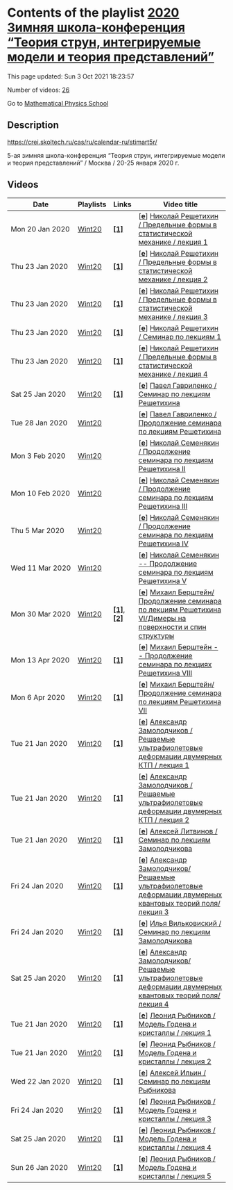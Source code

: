 # Contents of the playlist [2020 Зимняя школа-конференция “Теория струн, интегрируемые модели и теория представлений”](https://www.youtube.com/playlist?list=PLLGkFbxve673Bx5y3iiJEunDe_6ZHxUk2)

This page updated: Sun 3 Oct 2021 18:23:57

Number of videos: [26](#videos)

Go to [Mathematical Physics School](../README.md)

## Description

<https://crei.skoltech.ru/cas/ru/calendar-ru/stimart5r/>

5-ая зимняя школа-конференция “Теория струн, интегрируемые модели и теория представлений” / Москва / 20-25 января 2020 г.

## Videos

|Date|Playlists|Links|Video title|
|---|---|---|---|
| Mon&nbsp;20&nbsp;Jan&nbsp;2020 | [Wint20](../playlists/Wint20 "2020 Зимняя школа-конференция “Теория струн, интегрируемые модели и теория представлений”") | [**[1]**](https://crei.skoltech.ru/cas/ru/calendar-ru/stimart5r/) | [[**e**](https://studio.youtube.com/video/eJS7poq41Hs/edit "Edit")] [Николай Решетихин / Предельные формы в статистической механике / лекция 1](https://www.youtube.com/watch?v=eJS7poq41Hs&list=PLLGkFbxve673Bx5y3iiJEunDe_6ZHxUk2 "5-ая зимняя школа-конференция “Теория струн, интегрируемые модели и теория представлений” / Москва / 20-25 января 2020 г.&#013;&#013;https://crei.skoltech.ru/cas/ru/calendar-ru/stimart5r/") |
| Thu&nbsp;23&nbsp;Jan&nbsp;2020 | [Wint20](../playlists/Wint20 "2020 Зимняя школа-конференция “Теория струн, интегрируемые модели и теория представлений”") | [**[1]**](https://crei.skoltech.ru/cas/ru/calendar-ru/stimart5r/) | [[**e**](https://studio.youtube.com/video/IYK1zyXGs2E/edit "Edit")] [Николай Решетихин / Предельные формы в статистической механике / лекция 2](https://www.youtube.com/watch?v=IYK1zyXGs2E&list=PLLGkFbxve673Bx5y3iiJEunDe_6ZHxUk2 "5-ая зимняя школа-конференция “Теория струн, интегрируемые модели и теория представлений” / Москва / 20-25 января 2020 г.&#013;&#013;https://crei.skoltech.ru/cas/ru/calendar-ru/stimart5r/") |
| Thu&nbsp;23&nbsp;Jan&nbsp;2020 | [Wint20](../playlists/Wint20 "2020 Зимняя школа-конференция “Теория струн, интегрируемые модели и теория представлений”") | [**[1]**](https://crei.skoltech.ru/cas/ru/calendar-ru/stimart5r/) | [[**e**](https://studio.youtube.com/video/uBOgosUJaRs/edit "Edit")] [Николай Решетихин / Предельные формы в статистической механике / лекция 3](https://www.youtube.com/watch?v=uBOgosUJaRs&list=PLLGkFbxve673Bx5y3iiJEunDe_6ZHxUk2 "5-ая зимняя школа-конференция “Теория струн, интегрируемые модели и теория представлений” / Москва / 20-25 января 2020 г.&#013;&#013;https://crei.skoltech.ru/cas/ru/calendar-ru/stimart5r/") |
| Thu&nbsp;23&nbsp;Jan&nbsp;2020 | [Wint20](../playlists/Wint20 "2020 Зимняя школа-конференция “Теория струн, интегрируемые модели и теория представлений”") | [**[1]**](https://crei.skoltech.ru/cas/ru/calendar-ru/stimart5r/) | [[**e**](https://studio.youtube.com/video/Q6PLNSCzNkE/edit "Edit")] [Николай Решетихин / Семинар по лекциям 1](https://www.youtube.com/watch?v=Q6PLNSCzNkE&list=PLLGkFbxve673Bx5y3iiJEunDe_6ZHxUk2 "5-ая зимняя школа-конференция “Теория струн, интегрируемые модели и теория представлений” / Москва / 20-25 января 2020 г.&#013;&#013;https://crei.skoltech.ru/cas/ru/calendar-ru/stimart5r/") |
| Thu&nbsp;23&nbsp;Jan&nbsp;2020 | [Wint20](../playlists/Wint20 "2020 Зимняя школа-конференция “Теория струн, интегрируемые модели и теория представлений”") | [**[1]**](https://crei.skoltech.ru/cas/ru/calendar-ru/stimart5r/) | [[**e**](https://studio.youtube.com/video/44o8YmIYGdw/edit "Edit")] [Николай Решетихин / Предельные формы в статистической механике / лекция 4](https://www.youtube.com/watch?v=44o8YmIYGdw&list=PLLGkFbxve673Bx5y3iiJEunDe_6ZHxUk2 "5-ая зимняя школа-конференция “Теория струн, интегрируемые модели и теория представлений” / Москва / 20-25 января 2020 г.&#013;&#013;https://crei.skoltech.ru/cas/ru/calendar-ru/stimart5r/") |
| Sat&nbsp;25&nbsp;Jan&nbsp;2020 | [Wint20](../playlists/Wint20 "2020 Зимняя школа-конференция “Теория струн, интегрируемые модели и теория представлений”") | [**[1]**](https://crei.skoltech.ru/cas/ru/calendar-ru/stimart5r/) | [[**e**](https://studio.youtube.com/video/3x2gTXD7isU/edit "Edit")] [Павел Гавриленко / Семинар по лекциям Решетихина](https://www.youtube.com/watch?v=3x2gTXD7isU&list=PLLGkFbxve673Bx5y3iiJEunDe_6ZHxUk2 "5-ая зимняя школа-конференция “Теория струн, интегрируемые модели и теория представлений” / Москва / 20-25 января 2020 г.&#013;&#013;https://crei.skoltech.ru/cas/ru/calendar-ru/stimart5r/") |
| Tue&nbsp;28&nbsp;Jan&nbsp;2020 | [Wint20](../playlists/Wint20 "2020 Зимняя школа-конференция “Теория струн, интегрируемые модели и теория представлений”") |  | [[**e**](https://studio.youtube.com/video/gIPKOlqsnD0/edit "Edit")] [Павел Гавриленко / Продолжение семинара по лекциям Решетихина](https://www.youtube.com/watch?v=gIPKOlqsnD0&list=PLLGkFbxve673Bx5y3iiJEunDe_6ZHxUk2) |
| Mon&nbsp;3&nbsp;Feb&nbsp;2020 | [Wint20](../playlists/Wint20 "2020 Зимняя школа-конференция “Теория струн, интегрируемые модели и теория представлений”") |  | [[**e**](https://studio.youtube.com/video/juXhmrmcyhk/edit "Edit")] [Николай Семенякин / Продолжение семинара по лекциям Решетихина II](https://www.youtube.com/watch?v=juXhmrmcyhk&list=PLLGkFbxve673Bx5y3iiJEunDe_6ZHxUk2) |
| Mon&nbsp;10&nbsp;Feb&nbsp;2020 | [Wint20](../playlists/Wint20 "2020 Зимняя школа-конференция “Теория струн, интегрируемые модели и теория представлений”") |  | [[**e**](https://studio.youtube.com/video/NpUMVpzj8CI/edit "Edit")] [Николай Семенякин / Продолжение семинара по лекциям Решетихина III](https://www.youtube.com/watch?v=NpUMVpzj8CI&list=PLLGkFbxve673Bx5y3iiJEunDe_6ZHxUk2) |
| Thu&nbsp;5&nbsp;Mar&nbsp;2020 | [Wint20](../playlists/Wint20 "2020 Зимняя школа-конференция “Теория струн, интегрируемые модели и теория представлений”") |  | [[**e**](https://studio.youtube.com/video/Qem20O9l6lo/edit "Edit")] [Николай Семенякин / Продолжение семинара по лекциям Решетихина IV](https://www.youtube.com/watch?v=Qem20O9l6lo&list=PLLGkFbxve673Bx5y3iiJEunDe_6ZHxUk2) |
| Wed&nbsp;11&nbsp;Mar&nbsp;2020 | [Wint20](../playlists/Wint20 "2020 Зимняя школа-конференция “Теория струн, интегрируемые модели и теория представлений”") |  | [[**e**](https://studio.youtube.com/video/_BrMU0aiDqI/edit "Edit")] [Николай Семенякин -- Продолжение семинара по лекциям Решетихина V](https://www.youtube.com/watch?v=_BrMU0aiDqI&list=PLLGkFbxve673Bx5y3iiJEunDe_6ZHxUk2 "Тема: Предельная форма 3-мерных диаграмм Юнга.&#013;&#013;Краткий анонс докладчика: Трёхмерные диаграммы Юнга перечисляют конфигурации &#34;коробок&#34;, сложенных в углу комнаты. Перечисление таких конфигураций оказывается неожиданно красивой задачей. Мы кратко вспомним как производящая функция чисел таких диаграмм может быть вычислена при помощи свободных фермионов, после чего найдём какая конфигурация является &#34;типичной&#34; в пределе, когда статистический вес каждой коробки стремится к единице.") |
| Mon&nbsp;30&nbsp;Mar&nbsp;2020 | [Wint20](../playlists/Wint20 "2020 Зимняя школа-конференция “Теория струн, интегрируемые модели и теория представлений”") | [**[1]**](https://drive.google.com/file/d/1O3OTuSvYC2DylR7daMZzlE1OKrijPYiM/view?usp=sharing), [**[2]**](https://drive.google.com/open?id=1kVVe2aUsTziDx5hU29KavqcmtHhSvMtI) | [[**e**](https://studio.youtube.com/video/wj_0RcvsPrU/edit "Edit")] [Михаил Берштейн/Продолжение семинара по лекциям Решетихина VI/Димеры на поверхности и спин структуры](https://www.youtube.com/watch?v=wj_0RcvsPrU&list=PLLGkFbxve673Bx5y3iiJEunDe_6ZHxUk2 "Димеры на поверхности и спин структуры (по работе Решетихина-Чимазони и пр.). Я буду рассказывать утверждение которое было на лекциях Решетихина, как вычислять димерную статсумму на поверхности рода g. Ответ дается суммой 2^{2g} пфаффианов Кастеляйна. Более геометрично можно сказать, что суммирование ведется по спин структурам на поверхности или по квадратичным формам на первых гомологиях поверхности или по тэта характеристикам.&#013;&#013;Записи доклада (.pdf): https://drive.google.com/file/d/1O3OTuSvYC2DylR7daMZzlE1OKrijPYiM/view?usp=sharing&#013;&#013;в айпадовском формате: https://drive.google.com/open?id=1kVVe2aUsTziDx5hU29KavqcmtHhSvMtI") |
| Mon&nbsp;13&nbsp;Apr&nbsp;2020 | [Wint20](../playlists/Wint20 "2020 Зимняя школа-конференция “Теория струн, интегрируемые модели и теория представлений”") | [**[1]**](https://drive.google.com/open?id=1T3fNPVgIaIqWaxc-fOuvH42okaWP7QUq) | [[**e**](https://studio.youtube.com/video/ayhfZtTgiiM/edit "Edit")] [Михаил Берштейн -- Продолжение семинара по лекциях Решетихина VIII](https://www.youtube.com/watch?v=ayhfZtTgiiM&list=PLLGkFbxve673Bx5y3iiJEunDe_6ZHxUk2 "Слайды доклада: https://drive.google.com/open?id=1T3fNPVgIaIqWaxc-fOuvH42okaWP7QUq") |
| Mon&nbsp;6&nbsp;Apr&nbsp;2020 | [Wint20](../playlists/Wint20 "2020 Зимняя школа-конференция “Теория струн, интегрируемые модели и теория представлений”") | [**[1]**](https://drive.google.com/open?id=1P1NWVtM3DmD3A-vYcbia3smO0eanCP5p) | [[**e**](https://studio.youtube.com/video/41JcOCKcJwI/edit "Edit")] [Михаил Берштейн/Продолжение семинара по лекциям Решетихина VII](https://www.youtube.com/watch?v=41JcOCKcJwI&list=PLLGkFbxve673Bx5y3iiJEunDe_6ZHxUk2 "Записки доклада: https://drive.google.com/open?id=1P1NWVtM3DmD3A-vYcbia3smO0eanCP5p") |
| Tue&nbsp;21&nbsp;Jan&nbsp;2020 | [Wint20](../playlists/Wint20 "2020 Зимняя школа-конференция “Теория струн, интегрируемые модели и теория представлений”") | [**[1]**](https://crei.skoltech.ru/cas/ru/calendar-ru/stimart5r/) | [[**e**](https://studio.youtube.com/video/YC03GudiEyM/edit "Edit")] [Александр Замолодчиков / Решаемые ультрафиолетовые деформации двумерных КТП / лекция 1](https://www.youtube.com/watch?v=YC03GudiEyM&list=PLLGkFbxve673Bx5y3iiJEunDe_6ZHxUk2 "5-ая зимняя школа-конференция “Теория струн, интегрируемые модели и теория представлений” / Москва / 20-25 января 2020 г.&#013;&#013;https://crei.skoltech.ru/cas/ru/calendar-ru/stimart5r/") |
| Tue&nbsp;21&nbsp;Jan&nbsp;2020 | [Wint20](../playlists/Wint20 "2020 Зимняя школа-конференция “Теория струн, интегрируемые модели и теория представлений”") | [**[1]**](https://crei.skoltech.ru/cas/ru/calendar-ru/stimart5r/) | [[**e**](https://studio.youtube.com/video/BJ_rlZXgGCc/edit "Edit")] [Александр Замолодчиков / Решаемые ультрафиолетовые деформации двумерных КТП / лекция 2](https://www.youtube.com/watch?v=BJ_rlZXgGCc&list=PLLGkFbxve673Bx5y3iiJEunDe_6ZHxUk2 "5-ая зимняя школа-конференция “Теория струн, интегрируемые модели и теория представлений” / Москва / 20-25 января 2020 г.&#013;&#013;https://crei.skoltech.ru/cas/ru/calendar-ru/stimart5r/") |
| Tue&nbsp;21&nbsp;Jan&nbsp;2020 | [Wint20](../playlists/Wint20 "2020 Зимняя школа-конференция “Теория струн, интегрируемые модели и теория представлений”") | [**[1]**](https://crei.skoltech.ru/cas/ru/calendar-ru/stimart5r/) | [[**e**](https://studio.youtube.com/video/aw7lpCTwh68/edit "Edit")] [Алексей Литвинов / Семинар по лекциям Замолодчикова](https://www.youtube.com/watch?v=aw7lpCTwh68&list=PLLGkFbxve673Bx5y3iiJEunDe_6ZHxUk2 "5-ая зимняя школа-конференция “Теория струн, интегрируемые модели и теория представлений” / Москва / 20-25 января 2020 г.&#013;&#013;https://crei.skoltech.ru/cas/ru/calendar-ru/stimart5r/") |
| Fri&nbsp;24&nbsp;Jan&nbsp;2020 | [Wint20](../playlists/Wint20 "2020 Зимняя школа-конференция “Теория струн, интегрируемые модели и теория представлений”") | [**[1]**](https://crei.skoltech.ru/cas/ru/calendar-ru/stimart5r/) | [[**e**](https://studio.youtube.com/video/tmz7qq1Ef8g/edit "Edit")] [Александр Замолодчиков/Решаемые ультрафиолетовые деформации двумерных квантовых теорий поля/лекция 3](https://www.youtube.com/watch?v=tmz7qq1Ef8g&list=PLLGkFbxve673Bx5y3iiJEunDe_6ZHxUk2 "5-ая зимняя школа-конференция “Теория струн, интегрируемые модели и теория представлений” / Москва / 20-25 января 2020 г.&#013;&#013;https://crei.skoltech.ru/cas/ru/calendar-ru/stimart5r/") |
| Fri&nbsp;24&nbsp;Jan&nbsp;2020 | [Wint20](../playlists/Wint20 "2020 Зимняя школа-конференция “Теория струн, интегрируемые модели и теория представлений”") | [**[1]**](https://crei.skoltech.ru/cas/ru/calendar-ru/stimart5r/) | [[**e**](https://studio.youtube.com/video/ZHlxuNGrRRY/edit "Edit")] [Илья Вильковиский / Семинар по лекциям Замолодчикова](https://www.youtube.com/watch?v=ZHlxuNGrRRY&list=PLLGkFbxve673Bx5y3iiJEunDe_6ZHxUk2 "5-ая зимняя школа-конференция “Теория струн, интегрируемые модели и теория представлений” / Москва / 20-25 января 2020 г.&#013;&#013;https://crei.skoltech.ru/cas/ru/calendar-ru/stimart5r/") |
| Sat&nbsp;25&nbsp;Jan&nbsp;2020 | [Wint20](../playlists/Wint20 "2020 Зимняя школа-конференция “Теория струн, интегрируемые модели и теория представлений”") | [**[1]**](https://crei.skoltech.ru/cas/ru/calendar-ru/stimart5r/) | [[**e**](https://studio.youtube.com/video/t9k9vYoqYZg/edit "Edit")] [Александр Замолодчиков/Решаемые ультрафиолетовые деформации двумерных квантовых теорий поля/лекция 4](https://www.youtube.com/watch?v=t9k9vYoqYZg&list=PLLGkFbxve673Bx5y3iiJEunDe_6ZHxUk2 "5-ая зимняя школа-конференция “Теория струн, интегрируемые модели и теория представлений” / Москва / 20-25 января 2020 г.&#013;&#013;https://crei.skoltech.ru/cas/ru/calendar-ru/stimart5r/") |
| Tue&nbsp;21&nbsp;Jan&nbsp;2020 | [Wint20](../playlists/Wint20 "2020 Зимняя школа-конференция “Теория струн, интегрируемые модели и теория представлений”") | [**[1]**](https://crei.skoltech.ru/cas/ru/calendar-ru/stimart5r/) | [[**e**](https://studio.youtube.com/video/n9HUtof1pBc/edit "Edit")] [Леонид Рыбников / Модель Годена и кристаллы / лекция 1](https://www.youtube.com/watch?v=n9HUtof1pBc&list=PLLGkFbxve673Bx5y3iiJEunDe_6ZHxUk2 "5-ая зимняя школа-конференция “Теория струн, интегрируемые модели и теория представлений” / Москва / 20-25 января 2020 г.&#013;&#013;https://crei.skoltech.ru/cas/ru/calendar-ru/stimart5r/") |
| Tue&nbsp;21&nbsp;Jan&nbsp;2020 | [Wint20](../playlists/Wint20 "2020 Зимняя школа-конференция “Теория струн, интегрируемые модели и теория представлений”") | [**[1]**](https://crei.skoltech.ru/cas/ru/calendar-ru/stimart5r/) | [[**e**](https://studio.youtube.com/video/TeL-j-pyjH0/edit "Edit")] [Леонид Рыбников / Модель Годена и кристаллы / лекция 2](https://www.youtube.com/watch?v=TeL-j-pyjH0&list=PLLGkFbxve673Bx5y3iiJEunDe_6ZHxUk2 "5-ая зимняя школа-конференция “Теория струн, интегрируемые модели и теория представлений” / Москва / 20-25 января 2020 г.&#013;&#013;https://crei.skoltech.ru/cas/ru/calendar-ru/stimart5r/") |
| Wed&nbsp;22&nbsp;Jan&nbsp;2020 | [Wint20](../playlists/Wint20 "2020 Зимняя школа-конференция “Теория струн, интегрируемые модели и теория представлений”") | [**[1]**](https://crei.skoltech.ru/cas/ru/calendar-ru/stimart5r/) | [[**e**](https://studio.youtube.com/video/ZpsnqxnYqn4/edit "Edit")] [Алексей Ильин / Семинар по лекциям Рыбникова](https://www.youtube.com/watch?v=ZpsnqxnYqn4&list=PLLGkFbxve673Bx5y3iiJEunDe_6ZHxUk2 "5-ая зимняя школа-конференция “Теория струн, интегрируемые модели и теория представлений” / Москва / 20-25 января 2020 г.&#013;&#013;https://crei.skoltech.ru/cas/ru/calendar-ru/stimart5r/") |
| Fri&nbsp;24&nbsp;Jan&nbsp;2020 | [Wint20](../playlists/Wint20 "2020 Зимняя школа-конференция “Теория струн, интегрируемые модели и теория представлений”") | [**[1]**](https://crei.skoltech.ru/cas/ru/calendar-ru/stimart5r/) | [[**e**](https://studio.youtube.com/video/LkV7DWLtqDQ/edit "Edit")] [Леонид Рыбников /  Модель Годена и кристаллы / лекция 3](https://www.youtube.com/watch?v=LkV7DWLtqDQ&list=PLLGkFbxve673Bx5y3iiJEunDe_6ZHxUk2 "5-ая зимняя школа-конференция “Теория струн, интегрируемые модели и теория представлений” / Москва / 20-25 января 2020 г.&#013;&#013;https://crei.skoltech.ru/cas/ru/calendar-ru/stimart5r/") |
| Sat&nbsp;25&nbsp;Jan&nbsp;2020 | [Wint20](../playlists/Wint20 "2020 Зимняя школа-конференция “Теория струн, интегрируемые модели и теория представлений”") | [**[1]**](https://crei.skoltech.ru/cas/ru/calendar-ru/stimart5r/) | [[**e**](https://studio.youtube.com/video/iA-OkDiNSHk/edit "Edit")] [Леонид Рыбников / Модель Годена и кристаллы / лекция 4](https://www.youtube.com/watch?v=iA-OkDiNSHk&list=PLLGkFbxve673Bx5y3iiJEunDe_6ZHxUk2 "5-ая зимняя школа-конференция “Теория струн, интегрируемые модели и теория представлений” / Москва / 20-25 января 2020 г.&#013;&#013;https://crei.skoltech.ru/cas/ru/calendar-ru/stimart5r/") |
| Sun&nbsp;26&nbsp;Jan&nbsp;2020 | [Wint20](../playlists/Wint20 "2020 Зимняя школа-конференция “Теория струн, интегрируемые модели и теория представлений”") | [**[1]**](https://crei.skoltech.ru/cas/ru/calendar-ru/stimart5r/) | [[**e**](https://studio.youtube.com/video/dTEjMAqVnNw/edit "Edit")] [Леонид Рыбников / Модель Годена и кристаллы / лекция 5](https://www.youtube.com/watch?v=dTEjMAqVnNw&list=PLLGkFbxve673Bx5y3iiJEunDe_6ZHxUk2 "5-ая зимняя школа-конференция “Теория струн, интегрируемые модели и теория представлений” / Москва / 20-25 января 2020 г.&#013;&#013;https://crei.skoltech.ru/cas/ru/calendar-ru/stimart5r/") |
